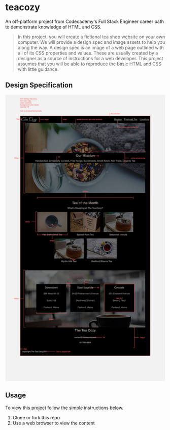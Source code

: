 # teacozy
An off-platform project from Codecademy's Full Stack Engineer career path to demonstrate knowledge of HTML and CSS. 

> In this project, you will create a fictional tea shop website on your own computer.
> We will provide a design spec and image assets to help you along the way. A design spec is an image of a web page outlined with all of its CSS properties and values. These are usually created by a designer as a source of instructions for a web developer. This project assumes that you will be able to reproduce the basic HTML and CSS with little guidance.

## Design Specification
![design specification](./images/img-tea-cozy-redline.jpg)

## Usage
To view this project follow the simple instructions below. 
1. Clone or fork this repo 
2. Use a web browser to view the content 